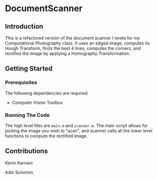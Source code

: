 # DocumentScanner

## Introduction

This is a refactored version of the document scanner I wrote for my Computational Photography class. It uses an edged image, computes its Hough Transform, finds the best 4 lines, computes the corners, and rectifies the image by applying a Homography Transformation.

## Getting Started

### Prerequisites

The following dependencies are required:<br/>

* Computer Vision Toolbox

### Running The Code

The high level files are `main.m` and `scanner.m`. The main script allows for picking the image you wish to "scan", and scanner calls all the lower level functions to compute the rectified image.

## Contributions

Kevin Karnani

Adin Solomon